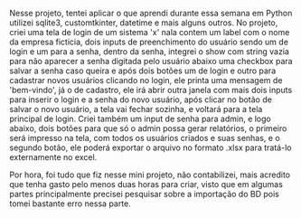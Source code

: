 Nesse projeto, tentei aplicar o que aprendi durante essa semana em Python
utilizei sqlite3, customtkinter, datetime e mais alguns outros.
No projeto, criei uma tela de login de um sistema 'x'
nala contem um label com o nome da empresa ficticia, dois inputs de preenchimento do usuário
sendo um de login e um para a senha, dentro da senha, integrei o show com string vazia para não aparecer a senha digitada pelo usuário
abaixo uma checkbox para salvar a senha caso queira e após dois botões um de login e outro para cadastrar novos usuários
clicando no login, ele printa uma mensagem de 'bem-vindo', já o de cadastro, ele irá abrir outra janela com mais dois inputs
para inserir o login e a senha do novo usuário, após clicar no botão de salvar o novo usuário, a tela vai fechar sozinha,
e voltará para a tela principal de login. Criei também um input de senha para admin, e logo abaixo, dois botões para que só o admin
possa gerar relatórios, o primeiro será impresso na tela, com todos os usuários criados e suas senhas, e o segundo botão, ele poderá 
exportar o arquivo no formato .xlsx para tratá-lo externamente no excel.

Por hora, foi tudo que fiz nesse mini projeto, não contabilizei, mais acredito que tenha gasto pelo menos duas horas para criar, visto que
em algumas partes principalmente precisei pesquisar sobre a importação do BD pois tomei bastante erro nessa parte.
